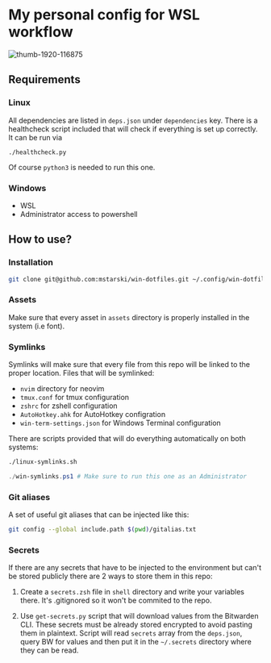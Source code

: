 # My personal config for WSL workflow

![thumb-1920-116875](https://github.com/mstarski/win-dotfiles/assets/32843198/a151d914-7e31-41f4-9dda-5d08628e3c2e)

## Requirements

### Linux

All dependencies are listed in `deps.json` under `dependencies` key.
There is a healthcheck script included that will check if everything is set up correctly.
It can be run via

```
./healthcheck.py
```

Of course `python3` is needed to run this one.

### Windows

- WSL
- Administrator access to powershell

## How to use?

### Installation

```bash
git clone git@github.com:mstarski/win-dotfiles.git ~/.config/win-dotfiles
```

### Assets

Make sure that every asset in `assets` directory is properly installed in the system (i.e font).

### Symlinks

Symlinks will make sure that every file from this repo will be linked to the proper location.
Files that will be symlinked:

- `nvim` directory for neovim
- `tmux.conf` for tmux configuration
- `zshrc` for zshell configuration
- `AutoHotkey.ahk` for AutoHotkey configration
- `win-term-settings.json` for Windows Terminal configuration

There are scripts provided that will do everything automatically on both systems:

```bash
./linux-symlinks.sh
```

```powershell
./win-symlinks.ps1 # Make sure to run this one as an Administrator
```

### Git aliases

A set of useful git aliases that can be injected like this:

```bash
git config --global include.path $(pwd)/gitalias.txt
```

### Secrets

If there are any secrets that have to be injected to the environment but can't be stored publicly
there are 2 ways to store them in this repo:

1. Create a `secrets.zsh` file in `shell` directory and write your variables there. It's .gitignored
   so it won't be commited to the repo.

2. Use `get-secrets.py` script that will download values from the Bitwarden CLI. These secrets must be already stored
   encrypted to avoid pasting them in plaintext. Script will read `secrets` array from the `deps.json`, query BW for values and then
   put it in the `~/.secrets` directory where they can be read.
